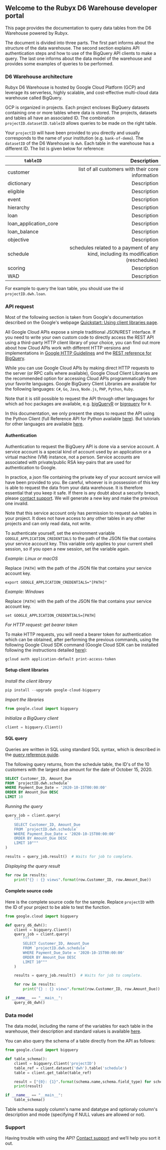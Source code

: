 ## Welcome to the Rubyx D6 Warehouse developer portal

This page provides the documentation to query data tables from the D6 Warehouse powered by Rubyx. 

The document is divided into three parts. The first part informs about the structure of the data warehouse. The second section explains API authentication steps and how to use of the BigQuery API clients to make a query. The last one informs about the data model of the warehouse and provides some examples of queries to be performed.

### D6 Warehouse architecture

Rubyx D6 Warehouse is hosted by Google Cloud Platform (GCP) and leverage its serverless, highly scalable, and cost-effective multi-cloud data warehouse called BigQuery. 

GCP is organized in projects. Each project encloses BigQuery datasets containing one or more tables where data is stored. The projects, datasets and tables all have an associated ID. The combination `projectID.datasetID.tableID` allows queries to be made on the right table.

Your `projectID` will have been provided to you directly and usually corresponds to the name of your institution (e.g. `bank-of-demo`). The `datasetID` of the D6 Warehouse is `dwh`. Each table in the warehouse has a different ID. The list is given below for reference:

| `tableID`        | Description           |
| ---------- |-------------:| 
| customer     | list of all customers with their core information | 
| dictionary     | Description      | 
| eligible | Description     | 
| event | Description      | 
| hierarchy  | Description     | 
| loan  | Description      | 
| loan_application_core  | Description     | 
| loan_balance | Description     | 
| objective | Description     | 
| schedule |  schedules related to a payment of any kind, including its modification (reschedules)      | 
| scoring | Description     | 
| WAD | Description     | 

For example to query the loan table, you should use the id `projectID.dwh.loan`.

### API request

Most of the following section is taken from Google's documentation described on the Google's webpage [Quickstart: Using client libraries page](https://cloud.google.com/bigquery/docs/quickstarts/quickstart-client-libraries).

All Google Cloud APIs expose a simple traditional JSON/REST interface. If you need to write your own custom code to directly access the REST API using a third-party HTTP client library of your choice, you can find out more about how Cloud APIs work with different HTTP versions and implementations in [Google HTTP Guidelines](https://cloud.google.com/apis/docs/http) and the [REST reference for BigQuery](https://cloud.google.com/bigquery/docs/reference/rest).

While you can use Google Cloud APIs by making direct HTTP requests to the server (or RPC calls where available), Google Cloud Client Libraries are the recommended option for accessing Cloud APIs programmatically from your favorite languages. Google BigQuery Client Libraries are available for the following languages: `C#`, `Go`, `Java`, `Node.js`, `PHP`, `Python`, `Ruby`.

Note that it is still possible to request the API through other languages for which ad hoc packages are available, e.g. [bigQueryR](https://code.markedmondson.me/bigQueryR/) or [bigrquery](https://bigrquery.r-dbi.org/) for `R`. 

In this documentation, we only present the steps to request the API using the Python Client (full Reference API for Python available [here](https://googleapis.dev/python/bigquery/latest/reference.html)). But tutorials for other languages are available [here](https://cloud.google.com/bigquery/docs/quickstarts/quickstart-client-libraries#client-libraries-install-python).

#### Authentication

Authentication to request the BigQuery API is done via a service account. A service account is a special kind of account used by an application or a virtual machine (VM) instance, not a person. Service accounts are associated with private/public RSA key-pairs that are used for authentication to Google.

In practice, a json file containing the private key of your account service will have been provided to you. Be careful, whoever is in possession of this key is able to request the data from your data warehouse. It is therefore essential that you keep it safe. If there is any doubt about a security breach, please [contact support](). We will generate a new key and make the previous one invalid.

Note that this service account only has permission to request `dwh` tables in your project. It does not have access to any other tables in any other projects and can only read data, not write.

To authenticate yourself, set the environment variable `GOOGLE_APPLICATION_CREDENTIALS` to the path of the JSON file that contains your service account key. This variable only applies to your current shell session, so if you open a new session, set the variable again. 

*Example: Linux or macOS*

Replace `[PATH]` with the path of the JSON file that contains your service account key. 

```
export GOOGLE_APPLICATION_CREDENTIALS="[PATH]" 
```

*Example: Windows*

Replace `[PATH]` with the path of the JSON file that contains your service account key. 

```
set GOOGLE_APPLICATION_CREDENTIALS=[PATH]
```

*For HTTP request: get bearer token*

To make HTTP requests, you will need a bearer token for authentication which can be obtained, after performing the previous commands, using the following Google Cloud SDK command (Google Cloud SDK can be installed following the instructions detailed [here](https://cloud.google.com/sdk/docs/install)):

```
gcloud auth application-default print-access-token
```

#### Setup client libraries

*Install the client library*

```python
pip install --upgrade google-cloud-bigquery
```

*Import the libraries*

```python
from google.cloud import bigquery
```

*Initialize a BigQuery client*

```python
client = bigquery.Client()
```

#### SQL query

Queries are written in SQL using standard SQL syntax, which is described in the [query reference guide](https://cloud.google.com/bigquery/docs/reference/standard-sql/enabling-standard-sql).

The following query returns, from the schedule table, the ID's of the 10 customers with the largest due amount for the date of October 15, 2020.

```sql
SELECT Customer_ID, Amount_Due 
FROM `projectID.dwh.schedule` 
WHERE Payment_Due_Date = '2020-10-15T00:00:00' 
ORDER BY Amount_Due DESC 
LIMIT 10
```

*Running the query*

```python
query_job = client.query(
    """
    SELECT Customer_ID, Amount_Due 
    FROM `projectID.dwh.schedule` 
    WHERE Payment_Due_Date = '2020-10-15T00:00:00' 
    ORDER BY Amount_Due DESC 
    LIMIT 10"""
)

results = query_job.result()  # Waits for job to complete.
```

*Displaying the query result*

```python
for row in results:
    print("{} : {} views".format(row.Customer_ID, row.Amount_Due))
```

#### Complete source code
Here is the complete source code for the sample. Replace `projectID` with the ID of your project to be able to test the function.

```python
from google.cloud import bigquery

def query_d6_dwh():
    client = bigquery.Client()
    query_job = client.query(
        """
        SELECT Customer_ID, Amount_Due 
        FROM `projectID.dwh.schedule` 
        WHERE Payment_Due_Date = '2020-10-15T00:00:00' 
        ORDER BY Amount_Due DESC 
        LIMIT 10"""
    )

    results = query_job.result()  # Waits for job to complete.

    for row in results:
        print("{} : {} views".format(row.Customer_ID, row.Amount_Due))

if __name__ == "__main__":
    query_d6_dwh()
```

### Data model

The data model, including the name of the variables for each table in the warehouse, their description and standard values is available [here](https://docs.google.com/spreadsheets/d/1xF58QDPaE-rKDAicDCf12dMqi8x1RhhGAItdx7Nk_QA/edit?usp=sharing).

You can also query the schema of a table directly from the API as follows:

```python
from google.cloud import bigquery

def table_schema():
    client = bigquery.Client('projectID')
    table_ref = client.dataset('dwh').table('schedule')
    table = client.get_table(table_ref)

    result = ["{0}: {1}".format(schema.name,schema.field_type) for schema in table.schema]
    print(result)

if __name__ == "__main__":
    table_schema()
```    
Table schema supply column's name and datatype and optionaly column's description and mode (specifying if NULL values are allowed or not).

<!--- Get table schema

https://googleapis.dev/python/bigquery/latest/reference.html#table

```
curl --location --request GET 'https://bigquery.googleapis.com/bigquery/v2/projects/[projectID]/datasets/dwh/tables/loan' \
--header 'Authorization: Bearer [BEARER TOKEN]'
```
 -->

### Support

Having trouble with using the API? [Contact support]() and we’ll help you sort it out.
